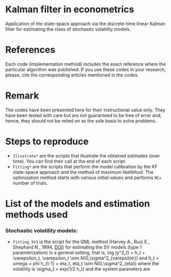 # Kalman filter in econometrics
Application of the state-space approach via the discrete-time linear Kalman filter for estimating the class of stochastic volatility models.

# References
Each code (implementation method) includes the exact reference where the particular algorithm was published. If you use these codes in your research, please, cite the corresponding articles mentioned in the codes.

# Remark
The codes have been presented here for their instructional value only. They have been tested with care but are not guaranteed to be free of error and, hence, they should not be relied on as the sole basis to solve problems.

# Steps to reproduce
- `Illustrate*` are the scripts that illustrate the obtained estimates (over time). You can find their call at the end of each script.
- `Fitting*` are the scripts that perform the model calibration by the KF state-space approach and the method of maximum likelihhod. The optimization method starts with various initial values and performs `MC=` number of trials.

# List of the models and estimation methods used
### Stochastic volatility models:
- `Fitting_SV1` is the script for the QML method (Harvey A., Ruiz E., Shephard N., 1994, <a href="https://doi.org/10.2307/2297980">DOI</a>) for estimating the SV models (type 1 parametrization) in a general setting, that is, log (y^2_t) = h_t + \varepsilon_t, \varepsilon_t \sim N(0,\sigma^2_{varepsilon}) and h_t = omega + phi h_{t-1} + eta_t, eta_t \sim N(0,\sigma^2_{eta}) where the volatility is \sigma_t = exp(1/2 h_t) and the system paraneters are 

